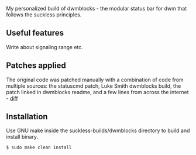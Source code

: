 My personalized build of dwmblocks - the modular status bar for dwm that follows the suckless principles.

## Useful features
Write about signaling range etc.


## Patches applied
The original code was patched manually with a combination of code from multiple sources: the statuscmd patch, Luke Smith dwmblocks build, the patch linked in dwmblocks readme, and a few lines from across the internet - [diff](https://github.com/baj0k/suckless-builds/commit/241e935a8c17c107c19d7601b4ac058f9516932a)

## Installation
Use GNU make inside the suckless-builds/dwmblocks directory to build and install binary.
```
$ sudo make clean install
```
